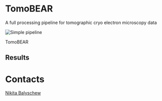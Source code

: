 # TomoBEAR
A full processing pipeline for tomographic cryo electron microscopy data

 ![Simple pipeline](https://github.com/KudryashevLab/tomoBEAR/blob/main/images/pipe_line.svg?raw=true)
 
TomoBEAR 

## Results

# Contacts

[Nikita Balyschew](mailto:nikita.balyschew@googlemail.com?subject=[GitHub]%20TomoBEAR)
